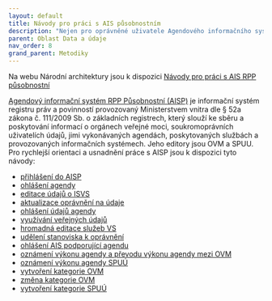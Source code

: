 ```yaml
---
layout: default
title: Návody pro práci s AIS působnostním
description: "Nejen pro oprávněné uživatele Agendového informačního systému působnostního jako součásti Registru práv a povinností připravuje a průběžně aktualizuje DIA jako správce RPP zjednodušené praktické návody pro nejčastější úkoly."
parent: Oblast Data a údaje
nav_order: 8
grand_parent: Metodiky
---
```




Na webu Národní architektury jsou k dispozici [Návody pro práci s AIS RPP působnostní](https://archi.gov.cz/znalostni_baze#navody_pro_praci_s_ais_rpp_pusobnostni)

[Agendový informační systém RPP Působnostní (AISP)](https://rpp-ais.egon.gov.cz/AISP/) je informační systém registru práv a povinností provozovaný Ministerstvem vnitra dle § 52a zákona č. 111/2009 Sb. o základních registrech, který slouží ke sběru a poskytování informací o orgánech veřejné moci, soukromoprávních uživatelích údajů, jimi vykonávaných agendách, poskytovaných službách a provozovaných informačních systémech. Jeho editory jsou OVM a SPUU. Pro rychlejší orientaci a usnadnění práce s AISP jsou k dispozici tyto návody:

- [přihlášení do AISP](https://archi.gov.cz/znalostni_baze:aisp_navod_kratky)
- [ohlášení agendy](https://archi.gov.cz/znalostni_baze:aisp_ohlaseni_agendy)
- [editace údajů o ISVS](https://archi.gov.cz/znalostni_baze:aisp_editace_udaju)
- [aktualizace oprávnění na údaje](https://archi.gov.cz/znalostni_baze:aisp_editace_opravneni)
- [ohlášení údajů agendy](https://archi.gov.cz/znalostni_baze:aisp_ohlaseni_udaju_agendy)
- [využívání veřejných údajů](https://archi.gov.cz/znalostni_baze:aisp_editace_verejnych_udaju)
- [hromadná editace služeb VS](https://archi.gov.cz/znalostni_baze:aisp_hromadna_editace_sluzeb)
- [udělení stanoviska k oprávnění](https://archi.gov.cz/znalostni_baze:aisp_opravneni_stanovisko)
- [ohlášení AIS podporující agendu](https://archi.gov.cz/znalostni_baze:aisp_ohlaseni_ais)
- [oznámení výkonu agendy a převodu výkonu agendy mezi OVM](https://archi.gov.cz/znalostni_baze:aisp_oznameni_vykonu_agendy)
- [oznámení výkonu agendy SPUÚ](https://archi.gov.cz/znalostni_baze:aisp_oznameni_vykonu_agendy_spuu)
- [vytvoření kategorie OVM](https://archi.gov.cz/znalostni_baze:aisp_vytvoreni_kategorie_ovm)
- [změna kategorie OVM](https://archi.gov.cz/znalostni_baze:aisp_zmena_kategorie_ovm)
- [vytvoření kategorie SPUÚ](https://archi.gov.cz/znalostni_baze:aisp_vytvoreni_kategorie_spuu)
